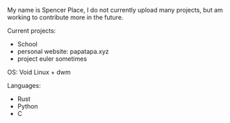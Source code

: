 My name is Spencer Place, I do not currently upload many projects, but am working to contribute more in the future.

Current projects:
  - School
  - personal website: papatapa.xyz
  - project euler sometimes


OS: Void Linux + dwm

Languages:
  - Rust
  - Python
  - C
